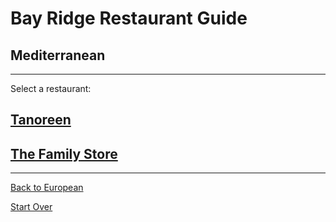 # Bay Ridge Restaurant Guide
## Mediterranean
---
Select a restaurant:
## [Tanoreen](https://tanoreen.com/)    
## [The Family Store](familystorecooks.com)  
---

[Back to European](european.md)  

[Start Over](../home.md)